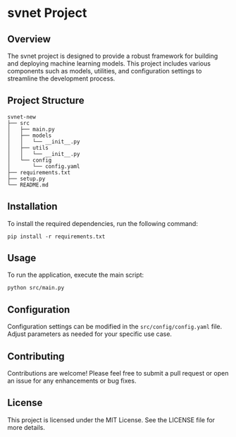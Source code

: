 # svnet Project

## Overview
The svnet project is designed to provide a robust framework for building and deploying machine learning models. This project includes various components such as models, utilities, and configuration settings to streamline the development process.

## Project Structure
```
svnet-new
├── src
│   ├── main.py
│   ├── models
│   │   └── __init__.py
│   ├── utils
│   │   └── __init__.py
│   └── config
│       └── config.yaml
├── requirements.txt
├── setup.py
└── README.md
```

## Installation
To install the required dependencies, run the following command:

```
pip install -r requirements.txt
```

## Usage
To run the application, execute the main script:

```
python src/main.py
```

## Configuration
Configuration settings can be modified in the `src/config/config.yaml` file. Adjust parameters as needed for your specific use case.

## Contributing
Contributions are welcome! Please feel free to submit a pull request or open an issue for any enhancements or bug fixes.

## License
This project is licensed under the MIT License. See the LICENSE file for more details.